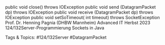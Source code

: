  public  void close()  throws  IOException
public  void send (DatagramPacket  dp) throws  IOException
   public  void receive  (DatagramPacket  dp) throws  IOException
   public  void setSoTimeout( int timeout) throws  SocketException
Prof. Dr. Henning Pagnia (DHBW Mannheim) Advanced IT Herbst 2023 124/132Server-Programmierung Sockets in Java

   Tags & Topics:
   #124/132Server
   #DatagramPacket